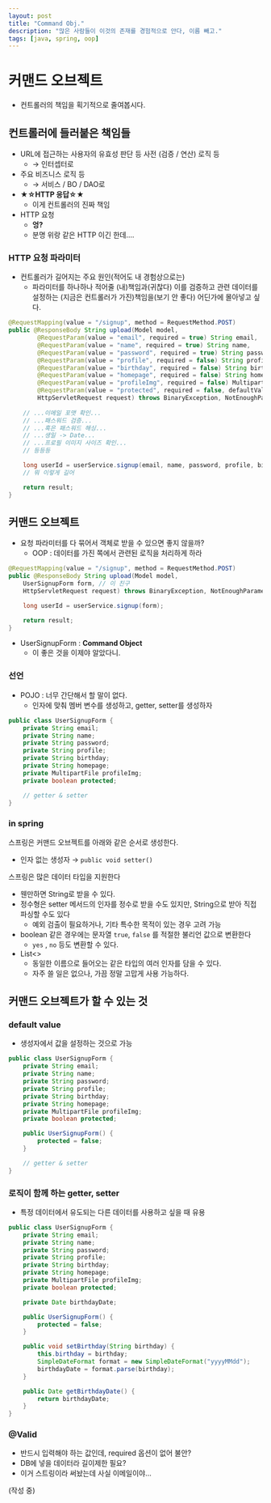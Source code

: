 ```yaml
---
layout: post
title: "Command Obj."
description: "많은 사람들이 이것의 존재를 경험적으로 안다, 이름 빼고."
tags: [java, spring, oop]
---
```


# 커맨드 오브젝트
* 컨트롤러의 책임을 획기적으로 줄여봅시다.

## 컨트롤러에 들러붙은 책임들
* URL에 접근하는 사용자의 유효성 판단 등 사전 (검증 / 연산) 로직 등
    * → 인터셉터로
* 주요 비즈니스 로직 등
    * → 서비스 / BO / DAO로
* __★☆HTTP 응답☆★__
    * 이게 컨트롤러의 진짜 책임
* HTTP 요청
    * __엉?__
    * 분명 위랑 같은 HTTP 이긴 한데....

### HTTP 요청 파라미터
* 컨트롤러가 길어지는 주요 원인(적어도 내 경험상으로는)
    * 파라미터를 하나하나 적어줄 (내)책임과(귀찮다) 이를 검증하고 관련 데이터를 설정하는 (지금은 컨트롤러가 가진)책임을(보기 안 좋다) 어딘가에 몰아넣고 싶다.

```java
@RequestMapping(value = "/signup", method = RequestMethod.POST)
public @ResponseBody String upload(Model model, 
        @RequestParam(value = "email", required = true) String email,
        @RequestParam(value = "name", required = true) String name,
        @RequestParam(value = "password", required = true) String password,
        @RequestParam(value = "profile", required = false) String profile,
        @RequestParam(value = "birthday", required = false) String birthday,
        @RequestParam(value = "homepage", required = false) String homepage,
        @RequestParam(value = "profileImg", required = false) MultipartFile profileImg,
        @RequestParam(value = "protected", required = false, defaultValue = "false") boolean protected,
        HttpServletRequest request) throws BinaryException, NotEnoughParameterException {
        
    // ...이메일 포맷 확인...
    // ...패스워드 검증...
    // ...혹은 패스워드 해싱...
    // ...생일 -> Date...
    // ...프로필 이미지 사이즈 확인...
    // 등등등

    long userId = userService.signup(email, name, password, profile, birthday, homepage, profileImg, protected);
    // 뭐 이렇게 길어

    return result;
}
```

## 커맨드 오브젝트
* 요청 파라미터를 다 묶어서 객체로 받을 수 있으면 좋지 않을까?
    * OOP : 데이터를 가진 쪽에서 관련된 로직을 처리하게 하라

```java
@RequestMapping(value = "/signup", method = RequestMethod.POST)
public @ResponseBody String upload(Model model, 
    UserSignupForm form, // 이 친구 
    HttpServletRequest request) throws BinaryException, NotEnoughParameterException {

    long userId = userService.signup(form);

    return result;
}
```

* UserSignupForm : __Command Object__
    * 이 좋은 것을 이제야 알았다니.

### 선언
* POJO : 너무 간단해서 할 말이 없다.
    * 인자에 맞춰 멤버 변수를 생성하고, getter, setter를 생성하자

```java
public class UserSignupForm {
    private String email;
    private String name;
    private String password;
    private String profile;
    private String birthday;
    private String homepage;
    private MultipartFile profileImg;
    private boolean protected;

    // getter & setter
}
```

### in spring

스프링은 커맨드 오브젝트를 아래와 같은 순서로 생성한다.

* 인자 없는 생성자 → `public void setter()`

스프링은 많은 데이터 타입을 지원한다

* 웬만하면 String로 받을 수 있다.
* 정수형은 setter 메서드의 인자를 정수로 받을 수도 있지만, String으로 받아 직접 파싱할 수도 있다
    * 예외 검출이 필요하거나, 기타 특수한 목적이 있는 경우 고려 가능
* boolean 같은 경우에는 문자열 `true`, `false` 를 적절한 불리언 값으로 변환한다
    * `yes` , `no` 등도 변환할 수 있다.
* List<>
    * 동일한 이름으로 들어오는 같은 타입의 여러 인자를 담을 수 있다.
    * 자주 쓸 일은 없으나, 가끔 정말 고맙게 사용 가능하다.

## 커맨드 오브젝트가 할 수 있는 것
### default value
* 생성자에서 값을 설정하는 것으로 가능

```java
public class UserSignupForm {
    private String email;
    private String name;
    private String password;
    private String profile;
    private String birthday;
    private String homepage;
    private MultipartFile profileImg;
    private boolean protected;

    public UserSignupForm() {
        protected = false;
    }

    // getter & setter
}
```

### 로직이 함께 하는 getter, setter

* 특정 데이터에서 유도되는 다른 데이터를 사용하고 싶을 때 유용

```java
public class UserSignupForm {
    private String email;
    private String name;
    private String password;
    private String profile;
    private String birthday;
    private String homepage;
    private MultipartFile profileImg;
    private boolean protected;

    private Date birthdayDate;

    public UserSignupForm() {
        protected = false;
    }

    public void setBirthday(String birthday) {
        this.birthday = birthday;
        SimpleDateFormat format = new SimpleDateFormat("yyyyMMdd");
        birthdayDate = format.parse(birthday);
    }

    public Date getBirthdayDate() {
        return birthdayDate;
    }
}
```

### @Valid
* 반드시 입력해야 하는 값인데, required 옵션이 없어 불안?
* DB에 넣을 데이터라 길이제한 필요?
* 이거 스트링이라 써놨는데 사실 이메일이야...

(작성 중)